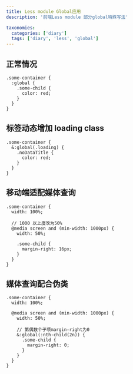 ```yaml
---
title: Less module Global应用
description: '前端Less module 部分global特殊写法'

taxonomies:
  categories: ['diary']
  tags: ['diary', 'less', 'global']
---
```


## 正常情况

```less
.some-container {
  :global {
    .some-child {
      color: red;
    }
  }
}
```

## 标签动态增加 loading class

<div class="some-container loading">

```less
.some-container {
  &:global(.loading) {
    .noDataTitle {
      color: red;
    }
  }
}
```

## 移动端适配媒体查询

```less
.some-container {
  width: 100%;

  // 1000 以上度改为50%
  @media screen and (min-width: 1000px) {
    width: 50%;

    .some-child {
      margin-right: 16px;
    }
  }
}
```

## 媒体查询配合伪类

```less
.some-container {
  width: 100%;

  @media screen and (min-width: 1000px) {
    width: 50%;

    // 第偶数个子项margin-right为0
    &:global(:nth-child(2n)) {
      .some-child {
        margin-right: 0;
      }
    }
  }
}
```
